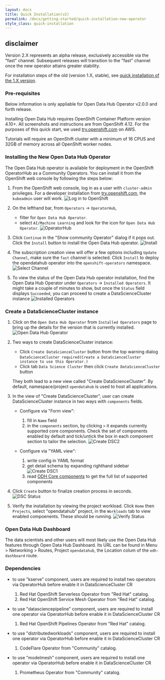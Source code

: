 ```yaml
---
layout: docs
title: Quick Installation(v2)
permalink: /docs/getting-started/quick-installation-new-operator
style_class: quick-installation
---
```

## disclaimer

Version 2.X represents an alpha release, exclusively accessible via the "fast" channel.
Subsequent releases will transition to the "fast" channel once the new operator attains greater stability.

For installation steps of the old (version 1.X, stable),
see [quick installation of the 1.X version](../quick-installation).

### Pre-requisites

Below information is only appliable for Open Data Hub Operator v2.0.0 and forth release.

Installing Open Data Hub requires OpenShift Container Platform version 4.10+.
All screenshots and instructions are from OpenShift 4.12.
For the purposes of this quick start, we used [try.openshift.com](https://try.openshift.com/) on AWS.

Tutorials will require an OpenShift cluster with a minimum of 16 CPUS and 32GB of memory across all OpenShift worker nodes.

### Installing the New Open Data Hub Operator

The Open Data Hub operator is available for deployment in the OpenShift OperatorHub as a Community Operators. You can install it from the OpenShift web console by following the steps below:

1. From the OpenShift web console, log in as a user with `cluster-admin` privileges.  For a developer installation from [try.openshift.com](https://try.openshift.com/), the `kubeadmin` user will work.
   ![Log in to OpenShift](../assets/img/pages/docs/quick-installation/login.png)

2. On the lefthand bar, from `Operators` -> `OperatorHub`,
   - filter for `Open Data Hub Operator`.
   - select `AI/Machine Learning` and look for the icon for `Open Data Hub Operator`.
   ![OperatorHub](../assets/img/pages/docs/quick-installation-new-operator/operator-hub.png "OperatorHub")

3. Click `Continue` in the "Show community Operator" dialog if it pops out. Click the `Install` button to install the Open Data Hub operator.
   ![Install](../assets/img/pages/docs/quick-installation-new-operator/installation1.png "Install")

4. The subscription creation view will offer a few options including `Update Channel`, make sure the `fast` channel is selected. Click `Install` to deploy the opendatahub operator into the `openshift-operators` namespace.
   ![Select Channel](../assets/img/pages/docs/quick-installation-new-operator/channels.png "Select Channel")

5. To view the status of the Open Data Hub operator installation, find the Open Data Hub Operator under `Operators` -> `Installed Operators`. It might take a couple of minutes to show, but once the `Status` field displays `Succeeded`, you can proceed to create a DataScienceCluster instance
   ![Installed Operators](../assets/img/pages/docs/quick-installation-new-operator/operator-installed.png "Installed Operators")

### Create a DataScienceCluster instance

1. Click on the `Open Data Hub Operator` from `Installed Operators` page to bring up the details for the version that is currently installed.
   ![Open Data Hub Operator](../assets/img/pages/docs/quick-installation-new-operator/odh-operator.png "Open Data Hub Operator")

2. Two ways to create DataScienceCluster instance:
   - Click `Create DataScienceCluster` button from the top warning dialog `DataScienceCluster required(Create a DataScienceCluster instance to use this Operator.)`
   - Click tab `Data Science Cluster` then click `Create DataScienceCluster` button

   They both lead to a new view called "Create DataScienceCluster". By default, namespace/project `opendatahub` is used to host all applications.

3. In the view of "Create DataScienceCluster", user can create DataScienceCluster instance in two ways with `components` fields.
   - Configure via "Form view":
      1. fill in `Name` field
      2. in the `components` section, by clicking `>` it expands currently supported core components. Check the set of components enabled by default and tick/untick the box in each component section to tailor the selection.
      ![Create DSC2](../assets/img/pages/docs/quick-installation-new-operator/create-dsc-component1.png "Create DSC2")

   - Configure via "YAML view":
      1. write config in YAML format
      2. get detail schema by expanding righthand sidebar ![Create DSC1](../assets/img/pages/docs/quick-installation-new-operator/create-dsc-component2.png "Create DSC1")
      3. read [ODH Core components](../tiered-components) to get the full list of supported components

4. Click `Create` button to finalize creation process in seconds.
   ![DSC Status](../assets/img/pages/docs/quick-installation-new-operator/dsc-installed.png "DSC Status")

5. Verify the installation by viewing the project workload.
   Click `Home` then `Projects`, select "opendatahub" project, in the `Workloads` tab to view enabled compoenents. These should be running.
   ![Verify Status](../assets/img/pages/docs/quick-installation-new-operator/verify-install.png "Verify Status")

### Open Data Hub Dashboard

The data scientists and other users will most likely use the
Open Data Hub features through Open Data Hub Dashboard. Its URL can be
found in Menu > Networking > Routes, Project `opendatahub`,
the Location colum of the `odh-dashboard` route.

### Dependencies

- to use "kserve" component, users are required to install two operators via OperatorHub before enable it in DataScienceCluster CR
   1. Red Hat OpenShift Serverless Operator from "Red Hat" catalog.
   2. Red Hat OpenShift Service Mesh Operator from "Red Hat" catalog.

- to use "datasciencepipeline" component, users are required to install one operator via OperatorHub before enable it in DataScienceCluster CR
   1. Red Hat OpenShift Pipelines Operator from "Red Hat" catalog.

- to use "distributedworkloads" component, users are required to install one operator via OperatorHub before enable it in DataScienceCluster CR
   1. CodeFlare Operator from "Community" catalog.

- to use "modelmesh" component, users are required to install one operator via OperatorHub before enable it in DataScienceCluster CR
   1. Prometheus Operator from "Community" catalog.
